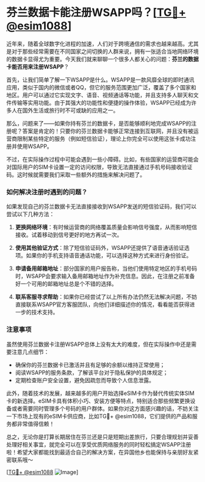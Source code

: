 # 芬兰数据卡能注册WSAPP吗？[[TG💪+ @esim1088](https://t.me/s/esim1088)]

近年来，随着全球数字化进程的加速，人们对于跨境通信的需求也越来越高。尤其是对于那些经常需要在不同国家之间切换的人群来说，拥有一张适合当地网络环境的数据卡显得尤为重要。今天我们就来聊聊一个很多人都关心的问题：**芬兰的数据卡能否用来注册WSAPP**？

首先，让我们简单了解一下WSAPP是什么。WSAPP是一款风靡全球的即时通讯应用，类似于国内的微信或者QQ，但它的服务范围更加广泛，覆盖了多个国家和地区。用户可以通过它实现文字、语音、视频通话等功能，并且支持多人聊天和文件传输等实用功能。由于其强大的功能性和便捷的操作体验，WSAPP已经成为许多人在国外生活或旅行时不可或缺的应用之一。

那么，问题来了——如果你持有芬兰的数据卡，是否能够顺利地完成WSAPP的注册呢？答案是肯定的！只要你的芬兰数据卡能够正常连接到互联网，并且没有被运营商限制某些特定的服务（例如短信验证），理论上你完全可以使用这张卡成功注册并使用WSAPP。

不过，在实际操作过程中可能会遇到一些小障碍。比如，有些国家的运营商可能会对国际用户的SIM卡设置一定的访问权限，导致无法直接通过手机号码接收验证码。这时候就需要我们采取一些额外的措施来解决问题了。

### 如何解决注册时遇到的问题？

如果发现自己的芬兰数据卡无法直接接收到WSAPP发送的短信验证码，我们可以尝试以下几种方法：

1. **更换网络环境**：有时候运营商的网络覆盖质量会影响信号强度，从而影响短信接收。试着移动到信号更好的地方再试一次。
   
2. **使用其他验证方式**：除了短信验证码外，WSAPP还提供了语音通话验证选项。如果你的手机支持语音通话功能，可以选择这种方式来进行身份验证。

3. **申请备用邮箱地址**：部分国家的用户报告称，当他们使用特定地区的手机号码时，WSAPP会要求输入备用邮箱地址作为补充信息。因此，在注册之前准备好一个可用的邮箱地址总是个不错的选择。

4. **联系客服寻求帮助**：如果你已经尝试了以上所有办法仍然无法解决问题，不妨直接联系WSAPP官方客服团队，向他们详细描述你的情况，看看能否获得进一步的技术支持。

### 注意事项

虽然使用芬兰数据卡注册WSAPP总体上没有太大的难度，但在实际操作中还是需要注意几点细节：

- 确保你的芬兰数据卡已激活并且有足够的余额以维持正常使用；
- 阅读WSAPP的服务条款，了解该平台对于隐私保护的具体规定；
- 定期检查账户安全设置，避免因疏忽而导致个人信息泄露。

此外，随着技术的发展，越来越多的用户开始选择eSIM卡作为替代传统实体SIM卡的新选择。eSIM卡具有体积小巧、安装方便等特点，特别适合那些频繁更换设备或者需要同时管理多个号码的用户群体。如果你对这方面感兴趣的话，不妨关注一下市场上现有的eSIM卡供应商，比如TG💪+ @esim1088，它们提供的产品和服务都非常值得信赖！

总之，无论你是打算长期居住在芬兰还是只是短期出差旅行，只要合理规划并妥善处理好相关事宜，就完全可以在享受优质网络服务的同时轻松搞定WSAPP注册啦！希望大家都能找到最适合自己的解决方案，在异国他乡也能保持与亲朋好友紧密联系哦～

[[TG💪+ @esim1088](https://t.me/s/esim1088) ![Image](https://i.postimg.cc/4NQfJmqS/Snipaste-2025-05-13-00-14-12.png)]